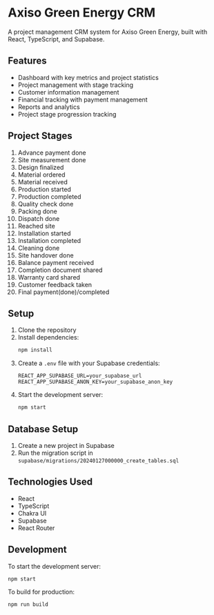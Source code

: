 # Axiso Green Energy CRM

A project management CRM system for Axiso Green Energy, built with React, TypeScript, and Supabase.

## Features

- Dashboard with key metrics and project statistics
- Project management with stage tracking
- Customer information management
- Financial tracking with payment management
- Reports and analytics
- Project stage progression tracking

## Project Stages

1. Advance payment done
2. Site measurement done
3. Design finalized
4. Material ordered
5. Material received
6. Production started
7. Production completed
8. Quality check done
9. Packing done
10. Dispatch done
11. Reached site
12. Installation started
13. Installation completed
14. Cleaning done
15. Site handover done
16. Balance payment received
17. Completion document shared
18. Warranty card shared
19. Customer feedback taken
20. Final payment(done)/completed

## Setup

1. Clone the repository
2. Install dependencies:
   ```bash
   npm install
   ```
3. Create a `.env` file with your Supabase credentials:
   ```
   REACT_APP_SUPABASE_URL=your_supabase_url
   REACT_APP_SUPABASE_ANON_KEY=your_supabase_anon_key
   ```
4. Start the development server:
   ```bash
   npm start
   ```

## Database Setup

1. Create a new project in Supabase
2. Run the migration script in `supabase/migrations/20240127000000_create_tables.sql`

## Technologies Used

- React
- TypeScript
- Chakra UI
- Supabase
- React Router

## Development

To start the development server:

```bash
npm start
```

To build for production:

```bash
npm run build
```
